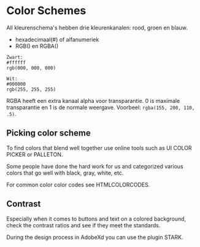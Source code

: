 # Color Schemes
All kleurenschema's hebben drie kleurenkanalen: rood, groen en blauw.
- hexadecimaal(#) of alfanumeriek
- RGB() en RGBA()
```
Zwart: 
#ffffff
rgb(000, 000, 000)

Wit:
#000000
rgb(255, 255, 255)
```
RGBA heeft een extra kanaal alpha voor transparantie. 0 is maximale transparantie en 1 is de normale weergave.
Voorbeel: `rgba(155, 200, 110, .5)`.

## Picking color scheme
To find colors that blend well together use online tools such as UI COLOR PICKER or PALLETON.

Some people have done the hard work for us and categorized various colors that go well with black, gray, white, etc. 

For common color color codes see HTMLCOLORCODES.

## Contrast
Especially when it comes to buttons and text on a colored background, check the contrast ratios and see if they meet the standards.

During the design process in AdobeXd you can use the plugin STARK.